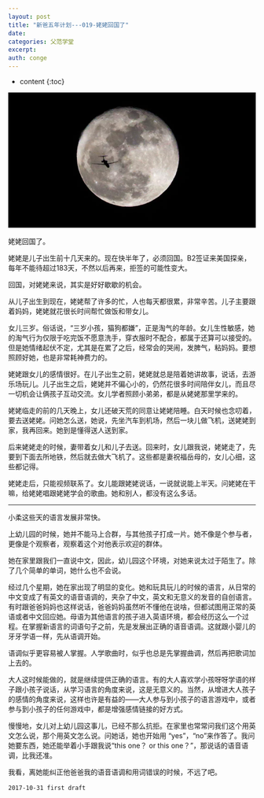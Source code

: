 ```yaml
---
layout: post
title: "新爸五年计划---019-姥姥回国了"
date:
categories: 父范学堂
excerpt:
auth: conge
---
```

* content
{:toc}

![Flight over moon](/assets/images/父范学堂/118382-f9a929d9fcc4347b.png)


姥姥回国了。

姥姥是儿子出生前十几天来的。现在快半年了，必须回国。B2签证来美国探亲，每年不能待超过183天，不然以后再来，拒签的可能性变大。

回国，对姥姥来说，其实是好好歇歇的机会。

从儿子出生到现在，姥姥帮了许多的忙，人也每天都很累，非常辛苦。儿子主要跟着妈妈，姥姥就花很长时间帮忙做饭和带女儿。

女儿三岁。俗话说，“三岁小孩，猫狗都嫌”，正是淘气的年龄。女儿生性敏感，她的淘气行为仅限于吃完饭不愿意洗手，穿衣服时不配合，都属于还算可以接受的。但是她情绪起伏不定，尤其是在累了之后，经常会的哭闹，发脾气，粘妈妈。要想照顾好她，也是非常耗神费力的。

姥姥跟女儿的感情很好。在儿子出生之前，姥姥就总是陪着她讲故事，说话，去游乐场玩儿。儿子出生之后，姥姥并不偏心小的，仍然花很多时间陪伴女儿，而且尽一切机会让俩孩子互动交流。女儿学者照顾小弟弟，都是从姥姥那里学来的。

姥姥临走的前的几天晚上，女儿还破天荒的同意让姥姥陪睡。白天时候也念叨着，要去送姥姥。问她怎么送，她说，先坐汽车到机场，然后一块儿做飞机，送姥姥到家，我再回来。她到是懂得送人送到家。

后来姥姥走的时候，妻带着女儿和儿子去送。回来时，女儿跟我说，姥姥走了，先要到下面去所地铁，然后就去做大飞机了。这些都是妻祝福岳母的，女儿心细，这些都记得。

姥姥走后，只能视频联系了。女儿能跟姥姥说话，一说就说能上半天。问姥姥在干嘛，给姥姥唱跟姥姥学会的歌曲。她和别人，都没有这么多话。

----

小柔这些天的语言发展非常快。

上幼儿园的时候，她并不能马上合群，与其他孩子打成一片。她不像是个参与者，更像是个观察者，观察着这个对他表示欢迎的群体。

她在家里跟我们一直说中文，因此，幼儿园这个环境，对她来说太过于陌生了。除了几个简单的单词，她什么也不会说。

经过几个星期，她在家出现了明显的变化。她和玩具玩儿的时候的语言，从日常的中文变成了有英文的语音语调的，夹杂了中文，英文和无意义的发音的自创语言。有时跟爸爸妈妈也这样说话，爸爸妈妈虽然听不懂他在说啥，但都试图用正常的英语或者中文回应她。母语为其他语言的孩子进入英语环境，都会经历这么一个过程。在掌握新语言的词语句子之前，先是发展出正确的语音语调。这就跟小婴儿的牙牙学语一样，先从语调开始。

语调似乎更容易被人掌握。人学歌曲时，似乎也总是先掌握曲调，然后再把歌词加上去的。

大人这时候能做的，就是继续提供正确的语言。有的大人喜欢学小孩呀呀学语的样子跟小孩子说话，从学习语言的角度来说，这是无意义的。当然，从增进大人孩子的感情的角度来说，这样也许是有益的——大人参与到小孩子的语言游戏中，或者参与到小孩子的任何游戏中，都是增强感情链接的好方式。

慢慢地，女儿对上幼儿园这事儿，已经不那么抗拒。在家里也常常问我们这个用英文怎么说，那个用英文怎么说。问她话，她也开始用 “yes”，“no”来作答了。我问她要东西，她还能举着小手跟我说“this one？ or this one？”，那说话的语音语调，比我还准。

我看，离她能纠正他爸爸我的语音语调和用词错误的时候，不远了吧。

```
2017-10-31 first draft
```
